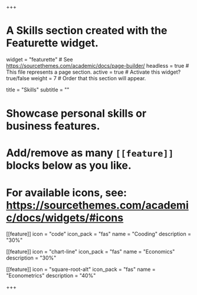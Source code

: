 +++
# A Skills section created with the Featurette widget.
widget = "featurette"  # See https://sourcethemes.com/academic/docs/page-builder/
headless = true  # This file represents a page section.
active = true  # Activate this widget? true/false
weight = 7  # Order that this section will appear.

title = "Skills"
subtitle = ""

# Showcase personal skills or business features.
# 
# Add/remove as many `[[feature]]` blocks below as you like.
# 
# For available icons, see: https://sourcethemes.com/academic/docs/widgets/#icons

[[feature]]
  icon = "code"
  icon_pack = "fas"
  name = "Cooding"
  description = "30%"
 
[[feature]]
  icon = "chart-line"
  icon_pack = "fas"
  name = "Economics"
  description = "30%"  
  
[[feature]]
  icon = "square-root-alt"
  icon_pack = "fas"
  name = "Econometrics"
  description = "40%"

+++
